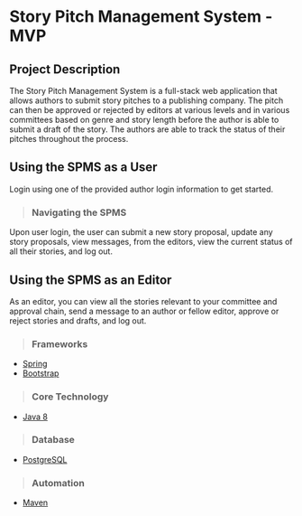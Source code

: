 # Story Pitch Management System - MVP
## Project Description
The Story Pitch Management System is a full-stack web application that allows authors to submit story pitches to a publishing company.
The pitch can then be approved or rejected by editors at various levels and in various committees based on genre and story length before 
the author is able to submit a draft of the story. The authors are able to track the status of their pitches throughout the process.
## Using the SPMS as a User
Login using one of the provided author login information to get started.
> ### Navigating the SPMS
Upon user login, the user can submit a new story proposal, update any story proposals, view messages, from the editors,
view the current status of all their stories, and log out.
## Using the SPMS as an Editor
As an editor, you can view all the stories relevant to your committee and approval chain, send a message to an author
or fellow editor, approve or reject stories and drafts, and log out.
> ### Frameworks
- [Spring](https://spring.io/guides)
- [Bootstrap](https://getbootstrap.com/)
> ### Core Technology
- [Java 8](https://docs.oracle.com/javase/16/docs/)
> ### Database
- [PostgreSQL](https://www.postgresql.org/docs/)
> ### Automation
- [Maven](https://maven.apache.org/guides/)
